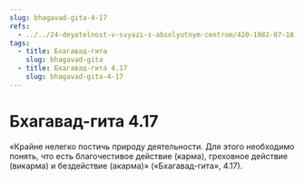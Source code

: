 ```yaml
---
slug: bhagavad-gita-4-17
refs:
  - ../../24-deyatelnost-v-svyazi-s-absolyutnym-centrom/420-1982-07-18-a2-uchenie-o-karme-vikarme-i-akarme-v-bhagavad-gite-i-shrimad-bhagavatam.md
tags:
  - title: Бхагавад-гита
    slug: bhagavad-gita
  - title: Бхагавад-гита 4.17
    slug: bhagavad-gita-4-17
---
```


# Бхагавад-гита 4.17

«Крайне нелегко постичь природу деятельности. Для этого необходимо понять, что есть благочестивое действие (карма), греховное действие (викарма) и бездействие (акарма)» («Бхагавад-гита», 4.17).

